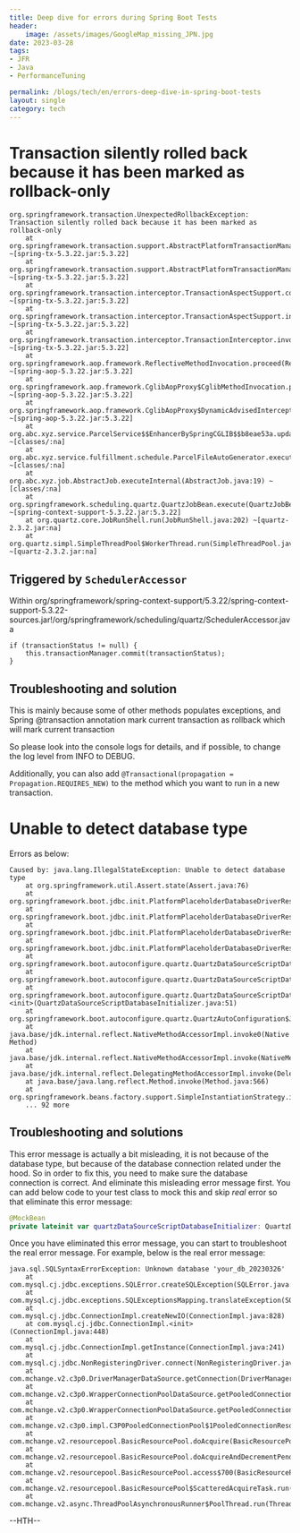```yaml
---
title: Deep dive for errors during Spring Boot Tests
header:
    image: /assets/images/GoogleMap_missing_JPN.jpg
date: 2023-03-28
tags:
- JFR
- Java
- PerformanceTuning

permalink: /blogs/tech/en/errors-deep-dive-in-spring-boot-tests
layout: single
category: tech
---
```

# Transaction silently rolled back because it has been marked as rollback-only

```shell
org.springframework.transaction.UnexpectedRollbackException: Transaction silently rolled back because it has been marked as rollback-only
	at org.springframework.transaction.support.AbstractPlatformTransactionManager.processCommit(AbstractPlatformTransactionManager.java:752) ~[spring-tx-5.3.22.jar:5.3.22]
	at org.springframework.transaction.support.AbstractPlatformTransactionManager.commit(AbstractPlatformTransactionManager.java:711) ~[spring-tx-5.3.22.jar:5.3.22]
	at org.springframework.transaction.interceptor.TransactionAspectSupport.commitTransactionAfterReturning(TransactionAspectSupport.java:654) ~[spring-tx-5.3.22.jar:5.3.22]
	at org.springframework.transaction.interceptor.TransactionAspectSupport.invokeWithinTransaction(TransactionAspectSupport.java:407) ~[spring-tx-5.3.22.jar:5.3.22]
	at org.springframework.transaction.interceptor.TransactionInterceptor.invoke(TransactionInterceptor.java:119) ~[spring-tx-5.3.22.jar:5.3.22]
	at org.springframework.aop.framework.ReflectiveMethodInvocation.proceed(ReflectiveMethodInvocation.java:186) ~[spring-aop-5.3.22.jar:5.3.22]
	at org.springframework.aop.framework.CglibAopProxy$CglibMethodInvocation.proceed(CglibAopProxy.java:763) ~[spring-aop-5.3.22.jar:5.3.22]
	at org.springframework.aop.framework.CglibAopProxy$DynamicAdvisedInterceptor.intercept(CglibAopProxy.java:708) ~[spring-aop-5.3.22.jar:5.3.22]
	at org.abc.xyz.service.ParcelService$$EnhancerBySpringCGLIB$$b8eae53a.updateParcelFileInfo(<generated>) ~[classes/:na]
	at org.abc.xyz.service.fulfillment.schedule.ParcelFileAutoGenerator.execute(ParcelFileAutoGenerator.java:48) ~[classes/:na]
	at org.abc.xyz.job.AbstractJob.executeInternal(AbstractJob.java:19) ~[classes/:na]
	at org.springframework.scheduling.quartz.QuartzJobBean.execute(QuartzJobBean.java:75) ~[spring-context-support-5.3.22.jar:5.3.22]
	at org.quartz.core.JobRunShell.run(JobRunShell.java:202) ~[quartz-2.3.2.jar:na]
	at org.quartz.simpl.SimpleThreadPool$WorkerThread.run(SimpleThreadPool.java:573) ~[quartz-2.3.2.jar:na]
```

## Triggered by `SchedulerAccessor`
Within org/springframework/spring-context-support/5.3.22/spring-context-support-5.3.22-sources.jar!/org/springframework/scheduling/quartz/SchedulerAccessor.java

```shell
if (transactionStatus != null) {
    this.transactionManager.commit(transactionStatus);
}
```
## Troubleshooting and solution
This is mainly because some of other methods populates exceptions, and Spring @transaction annotation mark current transaction as rollback which will mark current transaction

So please look into the console logs for details, and if possible, to change the log level from INFO to DEBUG. 

Additionally, you can also add `@Transactional(propagation = Propagation.REQUIRES_NEW)` to the method which you want to run in a new transaction.


# Unable to detect database type

Errors as below:
```shell
Caused by: java.lang.IllegalStateException: Unable to detect database type
	at org.springframework.util.Assert.state(Assert.java:76)
	at org.springframework.boot.jdbc.init.PlatformPlaceholderDatabaseDriverResolver.determinePlatform(PlatformPlaceholderDatabaseDriverResolver.java:132)
	at org.springframework.boot.jdbc.init.PlatformPlaceholderDatabaseDriverResolver.lambda$resolveAll$0(PlatformPlaceholderDatabaseDriverResolver.java:96)
	at org.springframework.boot.jdbc.init.PlatformPlaceholderDatabaseDriverResolver.resolveAll(PlatformPlaceholderDatabaseDriverResolver.java:121)
	at org.springframework.boot.jdbc.init.PlatformPlaceholderDatabaseDriverResolver.resolveAll(PlatformPlaceholderDatabaseDriverResolver.java:96)
	at org.springframework.boot.autoconfigure.quartz.QuartzDataSourceScriptDatabaseInitializer.resolveSchemaLocations(QuartzDataSourceScriptDatabaseInitializer.java:105)
	at org.springframework.boot.autoconfigure.quartz.QuartzDataSourceScriptDatabaseInitializer.getSettings(QuartzDataSourceScriptDatabaseInitializer.java:89)
	at org.springframework.boot.autoconfigure.quartz.QuartzDataSourceScriptDatabaseInitializer.<init>(QuartzDataSourceScriptDatabaseInitializer.java:51)
	at org.springframework.boot.autoconfigure.quartz.QuartzAutoConfiguration$JdbcStoreTypeConfiguration.quartzDataSourceScriptDatabaseInitializer(QuartzAutoConfiguration.java:143)
	at java.base/jdk.internal.reflect.NativeMethodAccessorImpl.invoke0(Native Method)
	at java.base/jdk.internal.reflect.NativeMethodAccessorImpl.invoke(NativeMethodAccessorImpl.java:62)
	at java.base/jdk.internal.reflect.DelegatingMethodAccessorImpl.invoke(DelegatingMethodAccessorImpl.java:43)
	at java.base/java.lang.reflect.Method.invoke(Method.java:566)
	at org.springframework.beans.factory.support.SimpleInstantiationStrategy.instantiate(SimpleInstantiationStrategy.java:154)
	... 92 more
```
## Troubleshooting and solutions
This error message is actually a bit misleading, it is not because of the database type, but because of the database connection related under the hood.
So in order to fix this, you need to make sure the database connection is correct. And eliminate this misleading error message first. 
You can add below code to your test class to mock this and skip *real* error so that eliminate this error message:

```kotlin
@MockBean
private lateinit var quartzDataSourceScriptDatabaseInitializer: QuartzDataSourceScriptDatabaseInitializer
```
Once you have eliminated this error message, you can start to troubleshoot the real error message. For example, below is the real error message:

```shell
java.sql.SQLSyntaxErrorException: Unknown database 'your_db_20230326'
	at com.mysql.cj.jdbc.exceptions.SQLError.createSQLException(SQLError.java:120)
	at com.mysql.cj.jdbc.exceptions.SQLExceptionsMapping.translateException(SQLExceptionsMapping.java:122)
	at com.mysql.cj.jdbc.ConnectionImpl.createNewIO(ConnectionImpl.java:828)
	at com.mysql.cj.jdbc.ConnectionImpl.<init>(ConnectionImpl.java:448)
	at com.mysql.cj.jdbc.ConnectionImpl.getInstance(ConnectionImpl.java:241)
	at com.mysql.cj.jdbc.NonRegisteringDriver.connect(NonRegisteringDriver.java:198)
	at com.mchange.v2.c3p0.DriverManagerDataSource.getConnection(DriverManagerDataSource.java:175)
	at com.mchange.v2.c3p0.WrapperConnectionPoolDataSource.getPooledConnection(WrapperConnectionPoolDataSource.java:220)
	at com.mchange.v2.c3p0.WrapperConnectionPoolDataSource.getPooledConnection(WrapperConnectionPoolDataSource.java:206)
	at com.mchange.v2.c3p0.impl.C3P0PooledConnectionPool$1PooledConnectionResourcePoolManager.acquireResource(C3P0PooledConnectionPool.java:203)
	at com.mchange.v2.resourcepool.BasicResourcePool.doAcquire(BasicResourcePool.java:1176)
	at com.mchange.v2.resourcepool.BasicResourcePool.doAcquireAndDecrementPendingAcquiresWithinLockOnSuccess(BasicResourcePool.java:1163)
	at com.mchange.v2.resourcepool.BasicResourcePool.access$700(BasicResourcePool.java:44)
	at com.mchange.v2.resourcepool.BasicResourcePool$ScatteredAcquireTask.run(BasicResourcePool.java:1908)
	at com.mchange.v2.async.ThreadPoolAsynchronousRunner$PoolThread.run(ThreadPoolAsynchronousRunner.java:696)
```

--HTH--
